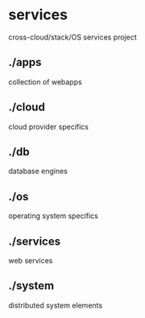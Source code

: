 # services
cross-cloud/stack/OS services project

## ./apps
collection of webapps

## ./cloud
cloud provider specifics

## ./db
database engines

## ./os
operating system specifics

## ./services
web services

## ./system
distributed system elements
